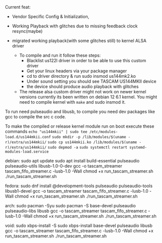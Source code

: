 

Current feat: 
- Vendor Specific Config & Initialization,
- Working Playback with glitches due to missing feedback clock resync(maybe)

- migrated working playback(with some glitches still) to kernel ALSA driver
    - To compile and run it follow these steps:
        - Blacklist us122l driver in order to be able to use this custom driver
        - Get your linux headers via your package manager
        - cd to driver directory & run sudo insmod us144mk2.ko
        - Under sound setting you should see TASCAM US144MKII device
        - the device should produce audio playback with glitches
    - The release alsa custom driver might not work on newer kernel versions currently its been written on 
    debian 12 6.1 kernel. You might need to compile kernel with `make` and sudo insmod it.

To run need pulseaudio and libusb, to compile you need dev packages like gcc to compile the src c code.

To make the compiled or release kernel module run on boot execute these commands
`echo "us144mkii" | sudo tee /etc/modules-load.d/us144mkii.conf`
`sudo mkdir -p /lib/modules/$(uname -r)/extra/us144mkii/`
`sudo cp us144mkii.ko /lib/modules/$(uname -r)/extra/us144mkii/`
`sudo depmod -a`
`sudo systemctl restart systemd-modules-load.service`


debian:
sudo apt update
sudo apt install build-essential pulseaudio pulseaudio-utils libusb-1.0-0-dev
gcc -o tascam_streamer tascam_fifo_streamer.c -lusb-1.0 -Wall
chmod +x run_tascam_streamer.sh
./run_tascam_streamer.sh

fedora:
sudo dnf install @development-tools pulseaudio pulseaudio-tools libusb1-devel
gcc -o tascam_streamer tascam_fifo_streamer.c -lusb-1.0 -Wall
chmod +x run_tascam_streamer.sh
./run_tascam_streamer.sh

arch:
sudo pacman -Syu
sudo pacman -S base-devel pulseaudio pulseaudio-libs libusb
gcc -o tascam_streamer tascam_fifo_streamer.c -lusb-1.0 -Wall
chmod +x run_tascam_streamer.sh
./run_tascam_streamer.sh

void:
sudo xbps-install -S
sudo xbps-install base-devel pulseaudio libusb
gcc -o tascam_streamer tascam_fifo_streamer.c -lusb-1.0 -Wall
chmod +x run_tascam_streamer.sh
./run_tascam_streamer.sh
